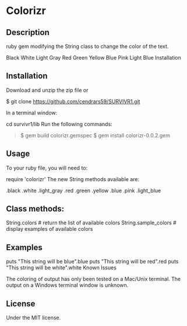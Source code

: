 Colorizr
=============

Description
-----------

ruby gem modifying the String class to change the color of the text.

Black
White
Light Gray
Red
Green
Yellow
Blue
Pink
Light Blue
Installation

Installation
------------

Download and unzip the zip file or

$ git clone https://github.com/cendrars59/SURVIVR1.git

In a terminal window:

cd survivr1/lib
Run the following commands:

> $ gem build colorizr.gemspec
> $ gem install colorizr-0.0.2.gem

Usage
-----

To your ruby file, you will need to:

require 'colorizr'
The new String methods available are:

.black
.white
.light_gray
.red
.green
.yellow
.blue
.pink
.light_blue

Class methods:
--------------

String.colors          # return the list of available colors
String.sample_colors   # display examples of available colors

Examples
---------

puts "This string will be blue".blue
puts "This string will be red".red
puts "This string will be white".white
Known Issues

The coloring of output has only been tested on a Mac/Unix terminal. The output on a Windows terminal window is unknown.

License
-------

Under the MIT license.
